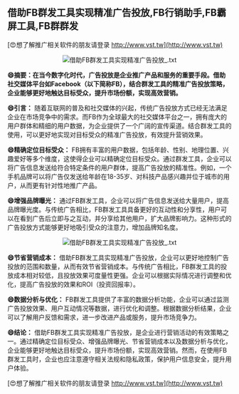 ## **借助FB群发工具实现精准广告投放,FB行销助手,FB霸屏工具,FB群群发**

[😍想了解推广相关软件的朋友请登录 http://www.vst.tw](http://www.vst.tw)

 <center><img src="https://vst.tw/MP4/tuiguang/png/3.png" alt="借助FB群发工具实现精准广告投放_.txt"></center>

**😄摘要：在当今数字化时代，广告投放是企业推广产品和服务的重要手段。借助社交媒体平台如Facebook（以下简称FB），结合群发工具的精准广告投放策略，企业能够更好地触达目标受众，提升市场份额，实现高效营销。**

**😄引言：**
随着互联网的普及和社交媒体的兴起，传统广告投放方式已经无法满足企业在市场竞争中的需求。而FB作为全球最大的社交媒体平台之一，拥有庞大的用户群体和精细的用户数据，为企业提供了一个广阔的宣传渠道。结合群发工具的使用，可以更好地实现对目标受众的精准广告投放，有效提升营销效果。

**😄精确定位目标受众：**
FB拥有丰富的用户数据，包括年龄、性别、地理位置、兴趣爱好等多个维度，这使得企业可以精确定位目标受众。通过群发工具，企业可以将广告信息发送给符合特定条件的用户群体，提高广告投放的精准性。例如，一个手机品牌可以将广告仅发送给年龄在18-35岁、对科技产品感兴趣并位于城市的用户，从而更有针对性地推广产品。

**😄增强品牌曝光：**
通过FB群发工具，企业可以将广告信息发送给大量用户，提高品牌曝光度。与传统广告相比，FB群发工具具备更好的互动性和分享性，用户可以在看到广告后立即与之互动，并分享给其他用户，扩大品牌影响力。这种形式的广告投放方式能够更好地吸引受众的注意力，增加品牌知名度。

 <center><img src="https://vst.tw/MP4/tuiguang/png/8.png" alt="借助FB群发工具实现精准广告投放_.txt"></center>

**😄节省营销成本：**
借助FB群发工具实现精准广告投放，企业可以更好地控制广告投放的范围和数量，从而有效节省营销成本。与传统广告相比，FB群发工具的投放成本相对较低，且投放效果可度量性更强。企业可以根据实际情况进行调整和优化，提高广告投放的效果和ROI（投资回报率）。

**😄数据分析与优化：**
FB群发工具提供了丰富的数据分析功能，企业可以通过监测广告投放效果、用户互动情况等数据，进行优化和调整。根据数据分析结果，企业可以了解用户反馈和需求，进一步改进产品或服务，提升市场竞争力。

**😄结论：**
借助FB群发工具实现精准广告投放，是企业进行营销活动的有效策略之一。通过精确定位目标受众、增强品牌曝光、节省营销成本以及数据分析与优化，企业能够更好地触达目标受众，提升市场份额，实现高效营销。然而，在使用FB群发工具时，企业也应注意遵守相关法规和隐私政策，保护用户信息安全，提升用户体验。

[😍想了解推广相关软件的朋友请登录 http://www.vst.tw](http://www.vst.tw)



